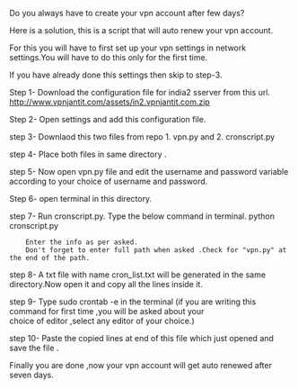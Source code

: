 Do you always have to create your vpn account after few days?

Here is a solution, this is a script that will auto renew your vpn account.

For this you will have to first set up your vpn settings in network settings.You will have to do this only for the first time.

If you have already done this settings then skip to step-3.

Step 1- Download the configuration file for india2 sserver from this url.
        http://www.vpnjantit.com/assets/in2.vpnjantit.com.zip
        
Step 2- Open settings and add this configuration file.

step 3- Downlaod this two files from repo
        1. vpn.py and 
        2. cronscript.py

step 4- Place both files in same directory .

step 5- Now open vpn.py file and edit the username and password variable according to your choice of username and  password.

Step 6- open terminal in this directory.

step 7- Run cronscript.py. Type the below command in terminal.
        python cronscript.py


        Enter the info as per asked.
        Don't forget to enter full path when asked .Check for "vpn.py" at the end of the path.


step 8- A txt file with name cron_list.txt will be generated in the same directory.Now open it and copy all the lines inside it.

step 9- Type    sudo crontab -e    in the terminal (if you are writing this command for first time ,you will be asked about your                                        
        choice of editor ,select any editor of your choice.)

step 10- Paste the copied lines at end of this file which just opened and save the file .

Finally you are done ,now your vpn account will get auto renewed after seven days. 
